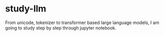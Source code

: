 # study-llm
From unicode, tokenizer to transformer based large language models, I am going to study step by step through jupyter notebook.
